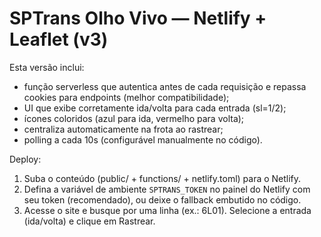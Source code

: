 # SPTrans Olho Vivo — Netlify + Leaflet (v3)

Esta versão inclui:
- função serverless que autentica antes de cada requisição e repassa cookies para endpoints (melhor compatibilidade);
- UI que exibe corretamente ida/volta para cada entrada (sl=1/2);
- ícones coloridos (azul para ida, vermelho para volta);
- centraliza automaticamente na frota ao rastrear;
- polling a cada 10s (configurável manualmente no código).

Deploy:
1. Suba o conteúdo (public/ + functions/ + netlify.toml) para o Netlify.
2. Defina a variável de ambiente `SPTRANS_TOKEN` no painel do Netlify com seu token (recomendado), ou deixe o fallback embutido no código.
3. Acesse o site e busque por uma linha (ex.: 6L01). Selecione a entrada (ida/volta) e clique em Rastrear.
